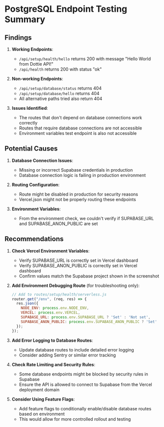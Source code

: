 # PostgreSQL Endpoint Testing Summary

## Findings

1. **Working Endpoints**:
   - `/api/setup/health/hello` returns 200 with message "Hello World from Dottie API!"
   - `/api/health` returns 200 with status "ok"

2. **Non-working Endpoints**:
   - `/api/setup/database/status` returns 404
   - `/api/setup/database/hello` returns 404
   - All alternative paths tried also return 404

3. **Issues Identified**:
   - The routes that don't depend on database connections work correctly
   - Routes that require database connections are not accessible
   - Environment variables test endpoint is also not accessible

## Potential Causes

1. **Database Connection Issues**:
   - Missing or incorrect Supabase credentials in production
   - Database connection logic is failing in production environment

2. **Routing Configuration**:
   - Route might be disabled in production for security reasons
   - Vercel.json might not be properly routing these endpoints

3. **Environment Variables**:
   - From the environment check, we couldn't verify if SUPABASE_URL and SUPABASE_ANON_PUBLIC are set

## Recommendations

1. **Check Vercel Environment Variables**:
   - Verify SUPABASE_URL is correctly set in Vercel dashboard
   - Verify SUPABASE_ANON_PUBLIC is correctly set in Vercel dashboard
   - Confirm values match the Supabase project shown in the screenshot

2. **Add Environment Debugging Route** (for troubleshooting only):
   ```javascript
   // Add to routes/setup/health/serverless.js
   router.get("/env", (req, res) => {
     res.json({
       NODE_ENV: process.env.NODE_ENV,
       VERCEL: process.env.VERCEL,
       SUPABASE_URL: process.env.SUPABASE_URL ? 'Set' : 'Not set',
       SUPABASE_ANON_PUBLIC: process.env.SUPABASE_ANON_PUBLIC ? 'Set' : 'Not set'
     });
   });
   ```

3. **Add Error Logging to Database Routes**:
   - Update database routes to include detailed error logging
   - Consider adding Sentry or similar error tracking

4. **Check Rate Limiting and Security Rules**:
   - Some database endpoints might be blocked by security rules in Supabase
   - Ensure the API is allowed to connect to Supabase from the Vercel deployment domain

5. **Consider Using Feature Flags**:
   - Add feature flags to conditionally enable/disable database routes based on environment
   - This would allow for more controlled rollout and testing 